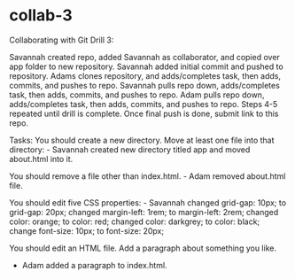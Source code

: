 # collab-3
Collaborating with Git Drill 3:

Savannah created repo, added Savannah as collaborator, and copied over app folder to new repository.
Savannah added initial commit and pushed to repository.
Adams clones repository, and adds/completes task, then adds, commits, and pushes to repo.
Savannah pulls repo down, adds/completes task, then adds, commits, and pushes to repo.
Adam pulls repo down, adds/completes task, then adds, commits, and pushes to repo.
Steps 4-5 repeated until drill is complete.
Once final push is done, submit link to this repo.


Tasks:
You should create a new directory. Move at least one file into that directory:
    - Savannah created new directory titled app and moved about.html into it.


You should remove a file other than index.html.
    - Adam removed about.html file.

You should edit five CSS properties:
    - Savannah changed grid-gap: 10px; to grid-gap: 20px;
               changed margin-left: 1rem; to margin-left: 2rem;
               changed color: orange; to color: red;
               changed color: darkgrey; to color: black;
               change font-size: 10px; to font-size: 20px;

You should edit an HTML file. Add a paragraph about something you like.
  - Adam added a paragraph to index.html.
